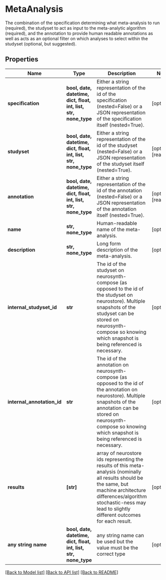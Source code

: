 # MetaAnalysis

The combination of the specification determining what meta-analysis to run (required), the studyset to act as input to the meta-analytic algorithm (required), and the annotation to provide human readable annotations as well as acts as an optional filter on which analyses to select within the studyset (optional, but suggested).

## Properties
Name | Type | Description | Notes
------------ | ------------- | ------------- | -------------
**specification** | **bool, date, datetime, dict, float, int, list, str, none_type** | Either a string representation of the id of the specification (nested&#x3D;False) or a JSON representation of the specification itself (nested&#x3D;True). | [optional] 
**studyset** | **bool, date, datetime, dict, float, int, list, str, none_type** | Either a string representation of the id of the studyset (nested&#x3D;False) or a JSON representation of the studyset itself (nested&#x3D;True). | [optional] [readonly] 
**annotation** | **bool, date, datetime, dict, float, int, list, str, none_type** | Either a string representation of the id of the annotation (nested&#x3D;False) or a JSON representation of the annotation itself (nested&#x3D;True). | [optional] [readonly] 
**name** | **str, none_type** | Human-readable name of the meta-analysis. | [optional] 
**description** | **str, none_type** | Long form description of the meta-analysis. | [optional] 
**internal_studyset_id** | **str** | The id of the studyset on neurosynth-compose (as opposed to the id of the studyset on neurostore). Multiple snapshots of the studyset can be stored on neurosynth-compose so knowing which snapshot is being referenced is necessary. | [optional] 
**internal_annotation_id** | **str** | The id of the annotation on neurosynth-compose (as opposed to the id of the annotation on neurostore). Multiple snapshots of the annotation can be stored on neurosynth-compose so knowing which snapshot is being referenced is necessary. | [optional] 
**results** | **[str]** | array of neurostore ids representing the results of this meta-analysis (nominally all results should be the same, but machine architecture differences/algorithm stochastic-ness may lead to slightly different outcomes for each result. | [optional] 
**any string name** | **bool, date, datetime, dict, float, int, list, str, none_type** | any string name can be used but the value must be the correct type | [optional]

[[Back to Model list]](../README.md#documentation-for-models) [[Back to API list]](../README.md#documentation-for-api-endpoints) [[Back to README]](../README.md)


